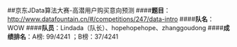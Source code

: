 ##京东JData算法大赛-高潜用户购买意向预测
####**题目**：<http://www.datafountain.cn/#/competitions/247/data-intro>
####**队名**：WOW
####**队员**：Lindada（队长）、hopehopehope、zhanggoudong
####**成绩排名**：A榜:	99/4241	；B榜：37/4241

